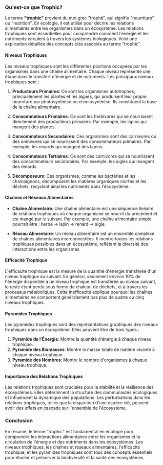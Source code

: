 ### Qu'est-ce que Trophic?

Le terme **"trophic"** provient du mot grec "trophē", qui signifie "nourriture" ou "nutrition". En écologie, il est utilisé pour décrire les relations alimentaires entre les organismes dans un écosystème. Les relations trophiques sont essentielles pour comprendre comment l'énergie et les nutriments circulent à travers les systèmes biologiques. Voici une explication détaillée des concepts clés associés au terme "trophic".

#### Niveaux Trophiques

Les niveaux trophiques sont les différentes positions occupées par les organismes dans une chaîne alimentaire. Chaque niveau représente une étape dans le transfert d'énergie et de nutriments. Les principaux niveaux trophiques sont :

1. **Producteurs Primaires**: Ce sont les organismes autotrophes, principalement les plantes et les algues, qui produisent leur propre nourriture par photosynthèse ou chimiosynthèse. Ils constituent la base de la chaîne alimentaire.
   
2. **Consommateurs Primaires**: Ce sont les herbivores qui se nourrissent directement des producteurs primaires. Par exemple, les lapins qui mangent des plantes.

3. **Consommateurs Secondaires**: Ces organismes sont des carnivores ou des omnivores qui se nourrissent des consommateurs primaires. Par exemple, les renards qui mangent des lapins.

4. **Consommateurs Tertiaires**: Ce sont des carnivores qui se nourrissent des consommateurs secondaires. Par exemple, les aigles qui mangent des renards.

5. **Décomposeurs**: Ces organismes, comme les bactéries et les champignons, décomposent les matières organiques mortes et les déchets, recyclant ainsi les nutriments dans l'écosystème.

#### Chaînes et Réseaux Alimentaires

- **Chaîne Alimentaire**: Une chaîne alimentaire est une séquence linéaire de relations trophiques où chaque organisme se nourrit du précédent et est mangé par le suivant. Par exemple, une chaîne alimentaire simple pourrait être : herbe → lapin → renard → aigle.

- **Réseau Alimentaire**: Un réseau alimentaire est un ensemble complexe de chaînes alimentaires interconnectées. Il montre toutes les relations trophiques possibles dans un écosystème, reflétant la diversité des interactions entre les organismes.

#### Efficacité Trophique

L'efficacité trophique est la mesure de la quantité d'énergie transférée d'un niveau trophique au suivant. En général, seulement environ 10% de l'énergie disponible à un niveau trophique est transférée au niveau suivant, le reste étant perdu sous forme de chaleur, de déchets, et à travers les processus métaboliques. Cette inefficacité explique pourquoi les chaînes alimentaires ne comportent généralement pas plus de quatre ou cinq niveaux trophiques.

#### Pyramides Trophiques

Les pyramides trophiques sont des représentations graphiques des niveaux trophiques dans un écosystème. Elles peuvent être de trois types :

1. **Pyramide de l'Énergie**: Montre la quantité d'énergie à chaque niveau trophique.
2. **Pyramide des Biomasses**: Montre la masse totale de matière vivante à chaque niveau trophique.
3. **Pyramide des Nombres**: Montre le nombre d'organismes à chaque niveau trophique.

#### Importance des Relations Trophiques

Les relations trophiques sont cruciales pour la stabilité et la résilience des écosystèmes. Elles déterminent la structure des communautés écologiques et influencent la dynamique des populations. Les perturbations dans les relations trophiques, telles que la disparition d'une espèce clé, peuvent avoir des effets en cascade sur l'ensemble de l'écosystème.

### Conclusion

En résumé, le terme "trophic" est fondamental en écologie pour comprendre les interactions alimentaires entre les organismes et la circulation de l'énergie et des nutriments dans les écosystèmes. Les niveaux trophiques, les chaînes et réseaux alimentaires, l'efficacité trophique, et les pyramides trophiques sont tous des concepts essentiels pour étudier et préserver la biodiversité et la santé des écosystèmes.